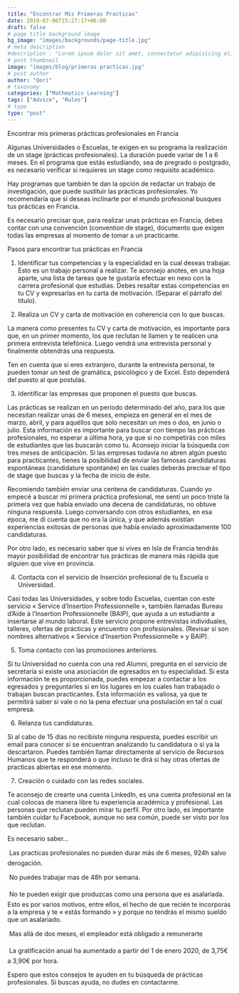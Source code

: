 ```yaml
---
title: "Encontrar Mis Primeras Practicas"
date: 2019-07-06T15:27:17+06:00
draft: false
# page title background image
bg_image: "images/backgrounds/page-title.jpg"
# meta description
#description : "Lorem ipsum dolor sit amet, consectetur adipisicing elit, sed do eiusmod tempor incididunt ut labore. dolore magna aliqua. Ut enim ad minim veniam, quis nostrud."
# post thumbnail
image: "images/blog/primeras practicas.jpg"
# post author
author: "Qori"
# taxonomy
categories: ["Mathmatics Learning"]
tags: ["Advice", "Rules"]
# type
type: "post"
---
```


Encontrar mis primeras prácticas profesionales en Francia

Algunas Universidades o Escuelas, te exigen en su programa la realización de un stage (prácticas profesionales). La duración puede variar de 1 a 6 meses. En el programa que estás estudiando, sea de pregrado o postgrado, es necesario verificar si requieres un stage como requisito académico.

Hay programas que también te dan la opción de redactar un trabajo de investigación, que puede sustituir las prácticas profesionales. Yo recomendaría que si deseas inclinarte por el mundo profesional busques tus prácticas en Francia.

Es necesario precisar que, para realizar unas prácticas en Francia, debes contar con una convención (convention de stage), documento que exigen todas las empresas al momento de tomar a un practicante.

Pasos para encontrar tus prácticas en Francia

1) Identificar tus competencias y la especialidad en la cual deseas trabajar. Esto es un trabajo personal a realizar. Te aconsejo anotes, en una hoja aparte, una lista de tareas que te gustaría efectuar en nexo con la carrera profesional que estudias. Debes resaltar estas competencias en tu CV y expresarlas en tu carta de motivación. (Separar el párrafo del título).

2) Realiza un CV y carta de motivación en coherencia con lo que buscas.

La manera como presentes tu CV y carta de motivación, es importante para que, en un primer momento, los que reclutan te llamen y te realicen una primera entrevista telefónica. Luego vendrá una entrevista personal y finalmente obtendrás una respuesta.

Ten en cuenta que si eres extranjero, durante la entrevista personal, te pueden tomar un test de gramática, psicológico y de Excel. Esto dependerá del puesto al que postulas.

3) Identificar las empresas que proponen el puesto que buscas.

Las prácticas se realizan en un período determinado del año, para los que necesitan realizar unas de 6 meses, empieza en general en el mes de marzo, abril, y para aquéllos que solo necesitan un mes o dos, en junio o julio. Esta información es importante para buscar con tiempo las prácticas profesionales, no esperar a última hora, ya que si no competirás con miles de estudiantes que las buscarán como tu. Aconsejo iniciar la búsqueda con tres meses de anticipación. Si las empresas todavía no abren algún puesto para practicantes, tienes la posibilidad de enviar las famosas candidaturas espontáneas (candidature spontanée) en las cuales deberás precisar el tipo de stage que buscas y la fecha de inicio de éste.

Recomiendo también enviar una centena de candidaturas. Cuando yo empecé a buscar mi primera práctica profesional, me sentí un poco triste la primera vez que había enviado una decena de candidaturas, no obtuve ninguna respuesta. Luego conversando con otros estudiantes, en esa época, me di cuenta que no era la única, y que además existían experiencias exitosas de personas que había enviado aproximadamente 100 candidaturas.

Por otro lado, es necesario saber que si vives en Isla de Francia tendrás mayor posibilidad de encontrar tus prácticas de manera más rápida que alguien que vive en provincia.

4) Contacta con el servicio de Inserción profesional de tu Escuela o Universidad.

Casi todas las Universidades, y sobre todo Escuelas, cuentan con este servicio « Service d’Insertion Professionnelle », también llamadas Bureau d’Aide à l’Insertion Professionnelle (BAIP), que ayuda a un estudiante a insertarse al mundo laboral. Este servicio propone entrevistas individuales, talleres, ofertas de prácticas y encuentro con profesionales. (Revisar si son nombres alternativos « Service d’Insertion Professionnelle » y BAIP).

5) Toma contacto con las promociones anteriores.

Si tu Universidad no cuenta con una red Alumni, pregunta en el servicio de secretaría si existe una asociación de egresados en tu especialidad. Si esta información te es proporcionada, puedes empezar a contactar a los egresados y preguntarles si en los lugares en los cuales han trabajado o trabajan buscan practicantes. Esta información es valiosa, ya que te permitirá saber si vale o no la pena efectuar una postulación en tal o cual empresa.

6) Relanza tus candidaturas.

Si al cabo de 15 días no recibiste ninguna respuesta, puedes escribir un email para conocer si se encuentran analizando tu candidatura o si ya la descartaron. Puedes también llamar directamente al servicio de Recursos Humanos que te responderá o que incluso te dirá si hay otras ofertas de practicas abiertas en ese momento.

7) Creación o cuidado con las redes sociales.

Te aconsejo de crearte una cuenta Linkedln, es una cuenta profesional en la cual colocas de manera libre tu experiencia académica y profesional. Las personas que reclutan pueden mirar tu perfil. Por otro lado, es importante también cuidar tu Facebook, aunque no sea común, puede ser visto por los que reclutan.

Es necesario saber…

 Las practicas profesionales no pueden durar más de 6 meses, 924h salvo derogación.

 No puedes trabajar mas de 48h por semana.

 No te pueden exigir que produzcas como una persona que es asalariada. Esto es por varios motivos, entre ellos, el hecho de que recién te incorporas a la empresa y te « estás formando » y porque no tendrás el mismo sueldo que un asalariado.

 Mas allá de dos meses, el empleador está obligado a remunerarte

 La gratificación anual ha aumentado a partir del 1 de enero 2020, de 3,75€ a 3,90€ por hora.

Espero que estos consejos te ayuden en tu búsqueda de prácticas profesionales. Si buscas ayuda, no dudes en contactarme.
                                                    